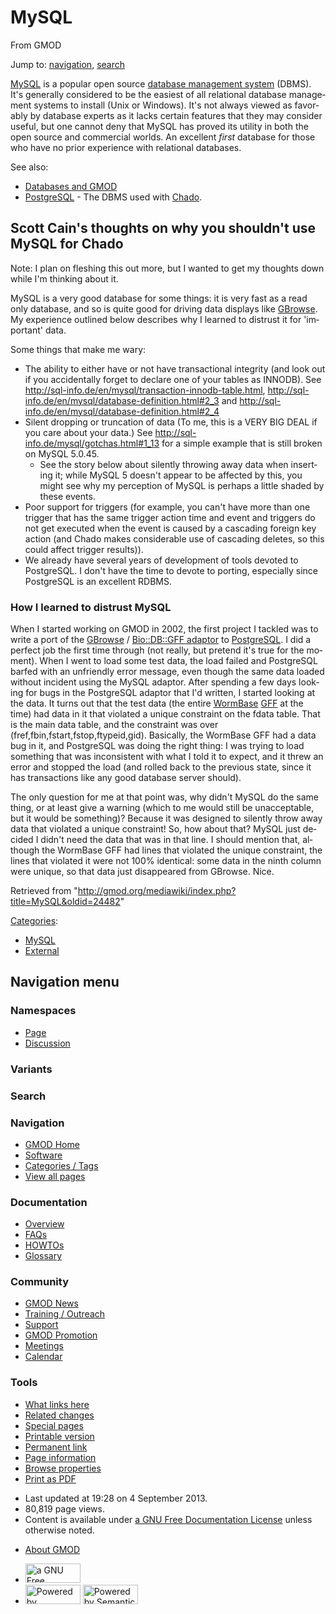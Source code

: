 <div id="mw-page-base" class="noprint">

</div>

<div id="mw-head-base" class="noprint">

</div>

<div id="content" class="mw-body" role="main">

<span id="top"></span>

<div id="mw-js-message" style="display:none;">

</div>



# <span dir="auto">MySQL</span>

<div id="bodyContent">

<div id="siteSub">

From GMOD

</div>

<div id="contentSub">

</div>

<div id="jump-to-nav" class="mw-jump">

Jump to: [navigation](#mw-navigation), [search](#p-search)

</div>

<div id="mw-content-text" class="mw-content-ltr" lang="en" dir="ltr">

<a href="http://mysql.com" class="external text"
rel="nofollow">MySQL</a> is a popular open source [database management
system](Glossary#Database_Management_System "Glossary") (DBMS). It's
generally considered to be the easiest of all relational database
management systems to install (Unix or Windows). It's not always viewed
as favorably by database experts as it lacks certain features that they
may consider useful, but one cannot deny that MySQL has proved its
utility in both the open source and commercial worlds. An excellent
*first* database for those who have no prior experience with relational
databases.

See also:

- [Databases and GMOD](Databases_and_GMOD "Databases and GMOD")
- [PostgreSQL](PostgreSQL "PostgreSQL") - The DBMS used with
  <a href="Chado" class="mw-redirect" title="Chado">Chado</a>.

## <span id="Scott_Cain.27s_thoughts_on_why_you_shouldn.27t_use_MySQL_for_Chado" class="mw-headline">Scott Cain's thoughts on why you shouldn't use MySQL for Chado</span>

Note: I plan on fleshing this out more, but I wanted to get my thoughts
down while I'm thinking about it.

MySQL is a very good database for some things: it is very fast as a read
only database, and so is quite good for driving data displays like
[GBrowse](GBrowse.1 "GBrowse"). My experience outlined below describes
why I learned to distrust it for 'important' data.

Some things that make me wary:

- The ability to either have or not have transactional integrity (and
  look out if you accidentally forget to declare one of your tables as
  INNODB). See
  <a href="http://sql-info.de/en/mysql/transaction-innodb-table.html"
  class="external free"
  rel="nofollow">http://sql-info.de/en/mysql/transaction-innodb-table.html</a>,
  <a href="http://sql-info.de/en/mysql/database-definition.html#2_3#2_3"
  class="external free"
  rel="nofollow">http://sql-info.de/en/mysql/database-definition.html#2_3</a>
  and
  <a href="http://sql-info.de/en/mysql/database-definition.html#2_4#2_4"
  class="external free"
  rel="nofollow">http://sql-info.de/en/mysql/database-definition.html#2_4</a>
- Silent dropping or truncation of data (To me, this is a VERY BIG DEAL
  if you care about your data.) See
  <a href="http://sql-info.de/mysql/gotchas.html#1_13#1_13"
  class="external free"
  rel="nofollow">http://sql-info.de/mysql/gotchas.html#1_13</a> for a
  simple example that is still broken on MySQL 5.0.45.
  - See the story below about silently throwing away data when inserting
    it; while MySQL 5 doesn't appear to be affected by this, you might
    see why my perception of MySQL is perhaps a little shaded by these
    events.
- Poor support for triggers (for example, you can't have more than one
  trigger that has the same trigger action time and event and triggers
  do not get executed when the event is caused by a cascading foreign
  key action (and Chado makes considerable use of cascading deletes, so
  this could affect trigger results)).
- We already have several years of development of tools devoted to
  PostgreSQL. I don't have the time to devote to porting, especially
  since PostgreSQL is an excellent RDBMS.

### <span id="How_I_learned_to_distrust_MySQL" class="mw-headline">How I learned to distrust MySQL</span>

When I started working on GMOD in 2002, the first project I tackled was
to write a port of the [GBrowse](GBrowse.1 "GBrowse") /
<a href="GBrowse_adaptors" class="mw-redirect"
title="GBrowse adaptors">Bio::DB::GFF adaptor</a> to
[PostgreSQL](PostgreSQL "PostgreSQL"). I did a perfect job the first
time through (not really, but pretend it's true for the moment). When I
went to load some test data, the load failed and PostgreSQL barfed with
an unfriendly error message, even though the same data loaded without
incident using the MySQL adaptor. After spending a few days looking for
bugs in the PostgreSQL adaptor that I'd written, I started looking at
the data. It turns out that the test data (the entire
[WormBase](Category:WormBase "Category:WormBase") [GFF](GFF "GFF") at
the time) had data in it that violated a unique constraint on the fdata
table. That is the main data table, and the constraint was over
(fref,fbin,fstart,fstop,ftypeid,gid). Basically, the WormBase GFF had a
data bug in it, and PostgreSQL was doing the right thing: I was trying
to load something that was inconsistent with what I told it to expect,
and it threw an error and stopped the load (and rolled back to the
previous state, since it has transactions like any good database server
should).

The only question for me at that point was, why didn't MySQL do the same
thing, or at least give a warning (which to me would still be
unacceptable, but it would be something)? Because it was designed to
silently throw away data that violated a unique constraint! So, how
about that? MySQL just decided I didn't need the data that was in that
line. I should mention that, although the WormBase GFF had lines that
violated the unique constraint, the lines that violated it were not 100%
identical: some data in the ninth column were unique, so that data just
disappeared from GBrowse. Nice.

</div>

<div class="printfooter">

Retrieved from
"<http://gmod.org/mediawiki/index.php?title=MySQL&oldid=24482>"

</div>

<div id="catlinks" class="catlinks">

<div id="mw-normal-catlinks" class="mw-normal-catlinks">

[Categories](Special:Categories "Special:Categories"):

- [MySQL](Category:MySQL "Category:MySQL")
- [External](Category:External "Category:External")

</div>

</div>

<div class="visualClear">

</div>

</div>

</div>

<div id="mw-navigation">

## Navigation menu

<div id="mw-head">



<div id="left-navigation">

<div id="p-namespaces" class="vectorTabs" role="navigation"
aria-labelledby="p-namespaces-label">

### Namespaces

- <span id="ca-nstab-main"><a href="MySQL" accesskey="c" title="View the content page [c]">Page</a></span>
- <span id="ca-talk"><a
  href="http://gmod.org/mediawiki/index.php?title=Talk:MySQL&amp;action=edit&amp;redlink=1"
  accesskey="t"
  title="Discussion about the content page [t]">Discussion</a></span>

</div>

<div id="p-variants" class="vectorMenu emptyPortlet" role="navigation"
aria-labelledby="p-variants-label">

### 

### Variants[](#)

<div class="menu">

</div>

</div>

</div>

<div id="right-navigation">





</div>

<div id="p-search" role="search">

### Search

<div id="simpleSearch">

</div>

</div>

</div>

</div>

<div id="mw-panel">

<div id="p-logo" role="banner">

<a href="Main_Page"
style="background-image: url(../images/GMOD-cogs.png);"
title="Visit the main page"></a>

</div>

<div id="p-Navigation" class="portal" role="navigation"
aria-labelledby="p-Navigation-label">

### Navigation

<div class="body">

- <span id="n-GMOD-Home">[GMOD Home](Main_Page)</span>
- <span id="n-Software">[Software](GMOD_Components)</span>
- <span id="n-Categories-.2F-Tags">[Categories /
  Tags](Categories)</span>
- <span id="n-View-all-pages">[View all pages](Special:AllPages)</span>

</div>

</div>

<div id="p-Documentation" class="portal" role="navigation"
aria-labelledby="p-Documentation-label">

### Documentation

<div class="body">

- <span id="n-Overview">[Overview](Overview)</span>
- <span id="n-FAQs">[FAQs](Category:FAQ)</span>
- <span id="n-HOWTOs">[HOWTOs](Category:HOWTO)</span>
- <span id="n-Glossary">[Glossary](Glossary)</span>

</div>

</div>

<div id="p-Community" class="portal" role="navigation"
aria-labelledby="p-Community-label">

### Community

<div class="body">

- <span id="n-GMOD-News">[GMOD News](GMOD_News)</span>
- <span id="n-Training-.2F-Outreach">[Training /
  Outreach](Training_and_Outreach)</span>
- <span id="n-Support">[Support](Support)</span>
- <span id="n-GMOD-Promotion">[GMOD Promotion](GMOD_Promotion)</span>
- <span id="n-Meetings">[Meetings](Meetings)</span>
- <span id="n-Calendar">[Calendar](Calendar)</span>

</div>

</div>

<div id="p-tb" class="portal" role="navigation"
aria-labelledby="p-tb-label">

### Tools

<div class="body">

- <span id="t-whatlinkshere"><a href="Special:WhatLinksHere/MySQL" accesskey="j"
  title="A list of all wiki pages that link here [j]">What links here</a></span>
- <span id="t-recentchangeslinked"><a href="Special:RecentChangesLinked/MySQL" accesskey="k"
  title="Recent changes in pages linked from this page [k]">Related
  changes</a></span>
- <span id="t-specialpages"><a href="Special:SpecialPages" accesskey="q"
  title="A list of all special pages [q]">Special pages</a></span>
- <span id="t-print"><a
  href="http://gmod.org/mediawiki/index.php?title=MySQL&amp;printable=yes"
  rel="alternate" accesskey="p"
  title="Printable version of this page [p]">Printable version</a></span>
- <span id="t-permalink">[Permanent
  link](http://gmod.org/mediawiki/index.php?title=MySQL&oldid=24482 "Permanent link to this revision of the page")</span>
- <span id="t-info">[Page
  information](http://gmod.org/mediawiki/index.php?title=MySQL&action=info)</span>
- <span id="t-smwbrowselink"><a href="Special:Browse/MySQL" rel="smw-browse">Browse properties</a></span>
- <span id="t-pdf">[Print as
  PDF](http://gmod.org/mediawiki/index.php?title=Special:PdfPrint&page=MySQL)</span>

</div>

</div>

</div>

</div>

<div id="footer" role="contentinfo">

- <span id="footer-info-lastmod">Last updated at 19:28 on 4 September
  2013.</span>
- <span id="footer-info-viewcount">80,819 page views.</span>
- <span id="footer-info-copyright">Content is available under
  <a href="http://www.gnu.org/licenses/fdl-1.3.html" class="external"
  rel="nofollow">a GNU Free Documentation License</a> unless otherwise
  noted.</span>

<!-- -->

- <span id="footer-places-about">[About
  GMOD](GMOD:About "GMOD:About")</span>

<!-- -->

- <span id="footer-copyrightico">[<img src="http://www.gnu.org/graphics/gfdl-logo-small.png" width="88"
  height="31" alt="a GNU Free Documentation License" />](http://www.gnu.org/licenses/fdl-1.3.html)</span>
- <span id="footer-poweredbyico">[<img
  src="../mediawiki/skins/common/images/poweredby_mediawiki_88x31.png"
  width="88" height="31" alt="Powered by MediaWiki" />](http://www.mediawiki.org/)
  [<img
  src="../mediawiki/extensions/SemanticMediaWiki/resources/images/smw_button.png"
  width="88" height="31" alt="Powered by Semantic MediaWiki" />](https://www.semantic-mediawiki.org/wiki/Semantic_MediaWiki)</span>

<div style="clear:both">

</div>

</div>
